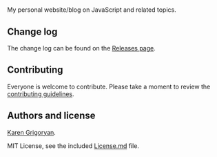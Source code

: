# <KarenJS />

My personal website/blog on JavaScript and related topics.

## Change log

The change log can be found on the [Releases page](https://github.com/kapral18/karenjs.com/releases).

## Contributing

Everyone is welcome to contribute. Please take a moment to review the [contributing guidelines](Contributing.md).

## Authors and license

[Karen Grigoryan](https://karenjs.com).

MIT License, see the included [License.md](License.md) file.
